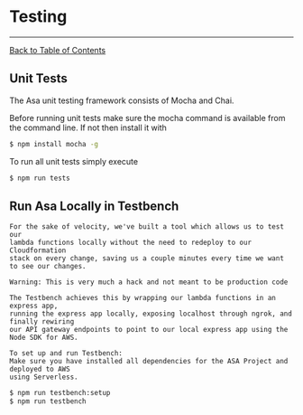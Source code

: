 # **Testing**
---------------------------------

[Back to Table of Contents](./../README.md)

## **Unit Tests**

The Asa unit testing framework consists of Mocha and Chai.

Before running unit tests make sure the mocha command is available
from the command line. If not then install it with

```bash
$ npm install mocha -g
```

To run all unit tests simply execute

```bash
$ npm run tests
```

## **Run Asa Locally in Testbench**

    For the sake of velocity, we've built a tool which allows us to test our 
    lambda functions locally without the need to redeploy to our Cloudformation 
    stack on every change, saving us a couple minutes every time we want to see our changes.

    Warning: This is very much a hack and not meant to be production code

    The Testbench achieves this by wrapping our lambda functions in an express app, 
    running the express app locally, exposing localhost through ngrok, and finally rewiring 
    our API gateway endpoints to point to our local express app using the Node SDK for AWS.

    To set up and run Testbench:
    Make sure you have installed all dependencies for the ASA Project and deployed to AWS 
    using Serverless.

```bash
$ npm run testbench:setup
$ npm run testbench
```
